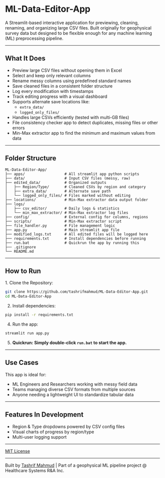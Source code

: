 # ML-Data-Editor-App

A Streamlit-based interactive application for previewing, cleaning, renaming, and organizing large CSV files. Built originally for geophysical survey data but designed to be flexible enough for any machine learning (ML) preprocessing pipeline.

---

## What It Does

- Preview large CSV files without opening them in Excel
- Select and keep only relevant columns
- Rename messy columns using predefined standard names
- Save cleaned files in a consistent folder structure
- Log every modification with timestamps
- Track editing progress with a visual dashboard
- Supports alternate save locations like:
  - `extra_data/`
  - `logged_only_files/`
- Handles large CSVs efficiently (tested with multi-GB files)
- File consistency checker app to detect duplicates, missing files or other errors
- Min-Max extractor app to find the minimum and maximum values from data

---

## Folder Structure

```
ML-Data-Editor-App/
├── apps/                  # All streamlit app python scripts
├── data/                  # Input CSV files (messy, raw)
├── edited_data/           # Organized outputs
│   ├── Region/Type/       # Cleaned CSVs by region and category
│   ├── extra_data/        # Alternate save path
│   └── logged_only_files/ # Files marked without editing
├── locations/             # Min-Max extractor data output folder
├── logs/
│   ├── csv_editor/        # Daily logs & statistics
│   └── min_max_extractor/ # Min-Max extractor log files
├── config/                # External config for columns, regions
├── scripts/               # Min-Max extractor script
├── file_handler.py        # File management logic
├── app.py                 # Main streamlit app file
├── modified_logs.txt      # All edited files will be logged here
├── requirements.txt       # Install dependencies before running
├── run.bat                # Quickrun the app by running this
├── .gitignore
└── README.md
```

---

## How to Run

1️. Clone the Repository:
```bash
git clone https://github.com/tashrifmahmud/ML-Data-Editor-App.git
cd ML-Data-Editor-App
```

2. Install dependencies:
```bash
pip install -r requirements.txt
```

4. Run the app:
```bash
streamlit run app.py
```

5. **Quickrun: Simply double-click `run.bat` to start the app.**
---


## Use Cases

This app is ideal for:
- ML Engineers and Researchers working with messy field data
- Teams managing diverse CSV formats from multiple sources
- Anyone needing a lightweight UI to standardize tabular data

---

## Features In Development

- Region & Type dropdowns powered by CSV config files
- Visual charts of progress by region/type
- Multi-user logging support

---



[MIT License](LICENSE)

---



Built by [Tashrif Mahmud](https://www.linkedin.com/in/tashrifmahmud/) | Part of a geophysical ML pipeline project @ Healthcare Systems R&A Inc.
